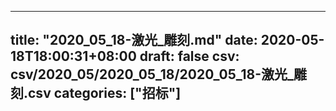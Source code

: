 
---
title: "2020_05_18-激光_雕刻.md"
date: 2020-05-18T18:00:31+08:00
draft: false
csv: csv/2020_05/2020_05_18/2020_05_18-激光_雕刻.csv
categories: ["招标"]
---
